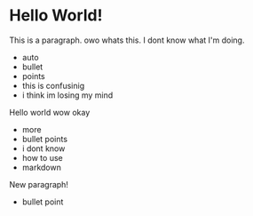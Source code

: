 # Hello World!

This is a paragraph. owo whats this. I dont know what I'm doing.

- auto
- bullet
- points
- this is confusinig
- i think im losing my mind

Hello world wow okay

- more
- bullet points
- i dont know
- how to use
- markdown

New paragraph!
- bullet point
